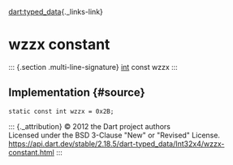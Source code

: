 [dart:typed\_data](../../dart-typed_data/dart-typed_data-library){._links-link}

wzzx constant
=============

::: {.section .multi-line-signature}
[int](../../dart-core/int-class) const wzzx
:::

Implementation {#source}
--------------

``` {.language-dart data-language="dart"}
static const int wzzx = 0x2B;
```

::: {._attribution}
© 2012 the Dart project authors\
Licensed under the BSD 3-Clause \"New\" or \"Revised\" License.\
<https://api.dart.dev/stable/2.18.5/dart-typed_data/Int32x4/wzzx-constant.html>
:::
